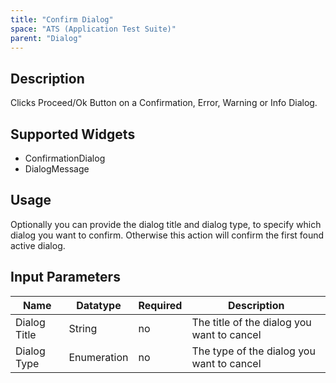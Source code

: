 ```yaml
---
title: "Confirm Dialog"
space: "ATS (Application Test Suite)"
parent: "Dialog"
---
```


## Description

Clicks Proceed/Ok Button on a Confirmation, Error, Warning or Info Dialog.

## Supported Widgets

 + ConfirmationDialog
 + DialogMessage

## Usage

Optionally you can provide the dialog title and dialog type, to specify which dialog you want to confirm. Otherwise this action will confirm the first found active dialog.

## Input Parameters

Name | Datatype | Required | Description
--- | --- | --- | ---
Dialog Title | String | no | The title of the dialog you want to cancel
Dialog Type | Enumeration | no | The type of the dialog you want to cancel
